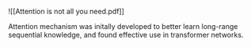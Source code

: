 ![[Attention is not all you need.pdf]]

Attention mechanism was initally developed to better learn long-range sequential knowledge, and found effective use in transformer networks.